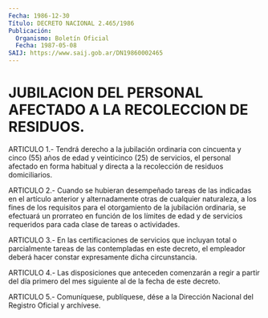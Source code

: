 ```yaml
---
Fecha: 1986-12-30
Título: DECRETO NACIONAL 2.465/1986
Publicación:
  Organismo: Boletín Oficial
  Fecha: 1987-05-08
SAIJ: https://www.saij.gob.ar/DN19860002465
---
```

# JUBILACION DEL PERSONAL AFECTADO A LA RECOLECCION DE RESIDUOS.

<a id="1"></a>
ARTICULO 1.- Tendrá derecho a la jubilación ordinaria con cincuenta y cinco (55) años de edad y veinticinco (25) de servicios, el personal afectado en forma habitual y directa a la recolección de residuos domiciliarios.

<a id="2"></a>
ARTICULO 2.- Cuando se hubieran desempeñado tareas de las indicadas en el artículo anterior y alternadamente otras de cualquier naturaleza, a los fines de los requisitos para el otorgamiento de la jubilación ordinaria, se efectuará un prorrateo en función de los límites de edad y de servicios requeridos para cada clase de tareas o actividades.

<a id="3"></a>
ARTICULO 3.- En las certificaciones de servicios que incluyan total o parcialmente tareas de las contempladas en este decreto, el empleador deberá hacer constar expresamente dicha circunstancia.

<a id="4"></a>
ARTICULO 4.- Las disposiciones que anteceden comenzarán a regir a partir del día primero del mes siguiente al de la fecha de este decreto.

<a id="5"></a>
ARTICULO 5.- Comuníquese, publíquese, dése a la Dirección Nacional del Registro Oficial y archívese.